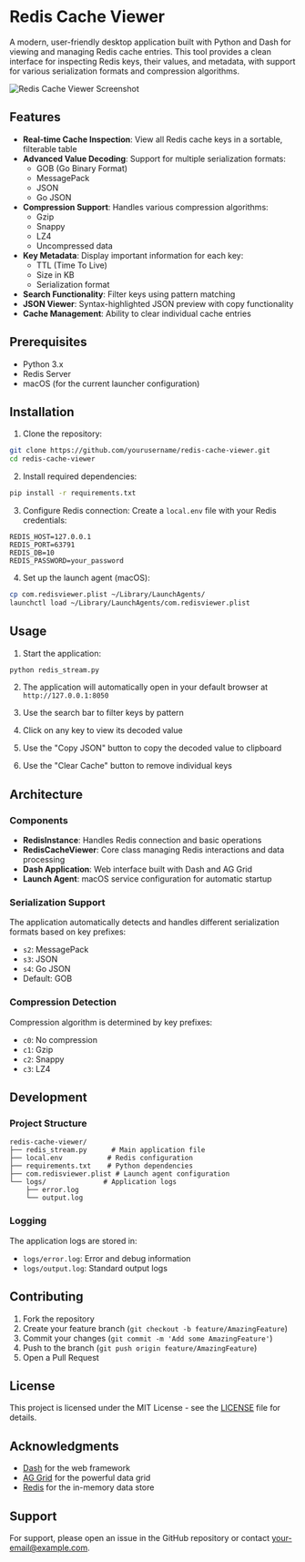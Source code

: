 # Redis Cache Viewer

A modern, user-friendly desktop application built with Python and Dash for viewing and managing Redis cache entries. This tool provides a clean interface for inspecting Redis keys, their values, and metadata, with support for various serialization formats and compression algorithms.

![Redis Cache Viewer Screenshot](screenshot.png)

## Features

- **Real-time Cache Inspection**: View all Redis cache keys in a sortable, filterable table
- **Advanced Value Decoding**: Support for multiple serialization formats:
  - GOB (Go Binary Format)
  - MessagePack
  - JSON
  - Go JSON
- **Compression Support**: Handles various compression algorithms:
  - Gzip
  - Snappy
  - LZ4
  - Uncompressed data
- **Key Metadata**: Display important information for each key:
  - TTL (Time To Live)
  - Size in KB
  - Serialization format
- **Search Functionality**: Filter keys using pattern matching
- **JSON Viewer**: Syntax-highlighted JSON preview with copy functionality
- **Cache Management**: Ability to clear individual cache entries

## Prerequisites

- Python 3.x
- Redis Server
- macOS (for the current launcher configuration)

## Installation

1. Clone the repository:

```bash
git clone https://github.com/yourusername/redis-cache-viewer.git
cd redis-cache-viewer
```

2. Install required dependencies:

```bash
pip install -r requirements.txt
```

3. Configure Redis connection:
Create a `local.env` file with your Redis credentials:

```env
REDIS_HOST=127.0.0.1
REDIS_PORT=63791
REDIS_DB=10
REDIS_PASSWORD=your_password
```

4. Set up the launch agent (macOS):
```bash
cp com.redisviewer.plist ~/Library/LaunchAgents/
launchctl load ~/Library/LaunchAgents/com.redisviewer.plist
```

## Usage

1. Start the application:
```bash
python redis_stream.py
```

2. The application will automatically open in your default browser at `http://127.0.0.1:8050`

3. Use the search bar to filter keys by pattern
4. Click on any key to view its decoded value
5. Use the "Copy JSON" button to copy the decoded value to clipboard
6. Use the "Clear Cache" button to remove individual keys

## Architecture

### Components

- **RedisInstance**: Handles Redis connection and basic operations
- **RedisCacheViewer**: Core class managing Redis interactions and data processing
- **Dash Application**: Web interface built with Dash and AG Grid
- **Launch Agent**: macOS service configuration for automatic startup

### Serialization Support

The application automatically detects and handles different serialization formats based on key prefixes:
- `s2`: MessagePack
- `s3`: JSON
- `s4`: Go JSON
- Default: GOB

### Compression Detection

Compression algorithm is determined by key prefixes:
- `c0`: No compression
- `c1`: Gzip
- `c2`: Snappy
- `c3`: LZ4

## Development

### Project Structure
```
redis-cache-viewer/
├── redis_stream.py      # Main application file
├── local.env           # Redis configuration
├── requirements.txt    # Python dependencies
├── com.redisviewer.plist # Launch agent configuration
└── logs/              # Application logs
    ├── error.log
    └── output.log
```

### Logging

The application logs are stored in:
- `logs/error.log`: Error and debug information
- `logs/output.log`: Standard output logs

## Contributing

1. Fork the repository
2. Create your feature branch (`git checkout -b feature/AmazingFeature`)
3. Commit your changes (`git commit -m 'Add some AmazingFeature'`)
4. Push to the branch (`git push origin feature/AmazingFeature`)
5. Open a Pull Request

## License

This project is licensed under the MIT License - see the [LICENSE](LICENSE) file for details.

## Acknowledgments

- [Dash](https://dash.plotly.com/) for the web framework
- [AG Grid](https://www.ag-grid.com/) for the powerful data grid
- [Redis](https://redis.io/) for the in-memory data store

## Support

For support, please open an issue in the GitHub repository or contact [your-email@example.com](mailto:your-email@example.com).
